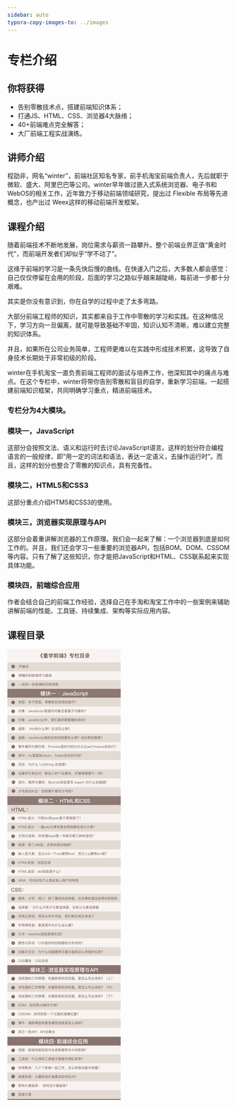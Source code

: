```yaml
---
sidebar: auto
typora-copy-images-to: ../images
---
```


# 专栏介绍

## 你将获得

- 告别零散技术点，搭建前端知识体系；
- 打通JS、HTML、CSS、浏览器4大脉络；
- 40+前端难点完全解答；
- 大厂前端工程实战演练。

## 讲师介绍

程劭非，网名“winter”，前端社区知名专家，前手机淘宝前端负责人，先后就职于微软、盛大、阿里巴巴等公司。winter早年做过嵌入式系统浏览器、电子书和 WebOS的相关工作，近年致力于移动前端领域研究，提出过 Flexible 布局等先进概念，也产出过 Weex这样的移动前端开发框架。

## 课程介绍

随着前端技术不断地发展，岗位需求与薪资一路攀升。整个前端业界正值“黄金时代”，而前端开发者们却似乎“学不动了”。

这缘于前端的学习是一条先快后慢的曲线。在快速入门之后，大多数人都会感觉：自己仅仅停留在会用的阶段，后面的学习之路似乎越来越陡峭，每前进一步都十分艰难。

其实是你没有意识到，你在自学的过程中走了太多弯路。

大部分前端工程师的知识，其实都来自于工作中零散的学习和实践。在这种情况下，学习方向一旦偏离，就可能导致基础不牢固，知识认知不清晰，难以建立完整的知识体系。

并且，如果所在公司业务简单，工程师更难以在实践中形成技术积累，这导致了自身技术长期处于非常初级的阶段。

winter在手机淘宝一直负责前端工程师的面试与培养工作，他深知其中的痛点与难点。在这个专栏中，winter将带你告别零散和盲目的自学，重新学习前端，一起搭建前端知识框架，共同明确学习重点，精进前端技术。

### **专栏分为4大模块。**

### **模块一，JavaScript** 

这部分会按照文法、语义和运行时去讨论JavaScript语言。这样的划分符合编程语言的一般规律，即“用一定的词法和语法，表达一定语义，去操作运行时”。而且，这样的划分也整合了零散的知识点，具有完备性。

### **模块二，HTML5和CSS3**

这部分重点介绍HTM5和CSS3的使用。

### **模块三，浏览器实现原理与API**

这部分会着重讲解浏览器的工作原理。我们会一起来了解：一个浏览器到底是如何工作的。并且，我们还会学习一些重要的浏览器API，包括BOM、DOM、CSSOM等内容。只有了解了这些知识，你才能把JavaScript和HTML、CSS联系起来实现具体功能。

### **模块四，前端综合应用**

作者会结合自己的前端工作经验，选择自己在手淘和淘宝工作中的一些案例来辅助讲解前端的性能、工具链、持续集成、架构等实际应用内容。

## 课程目录

![img](../images/c64e92db621033ab7e26dae216c4ec3c.jpg)